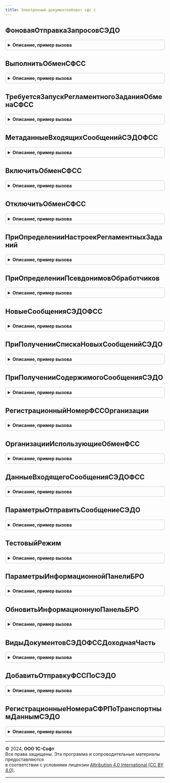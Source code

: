 ```yaml
---
title: Электронный документооборот сфс с
---
```



## ФоноваяОтправкаЗапросовСЭДО
<details style="margin: 1em 0; padding: 0.5em; border: 1px solid #ccc; border-radius: 6px;">

<summary style="font-weight: bold; cursor: pointer;">Описание, пример вызова</summary>

```bsl

// Выполняет фоновую загрузку сообщений, при получении которых ранее возникала ошибка соединения.
Процедура ФоноваяОтправкаЗапросовСЭДО() Экспорт
```

Пример вызова
```bsl
ЭлектронныйДокументооборотСФСС.ФоноваяОтправкаЗапросовСЭДО() 
```
</details>

## ВыполнитьОбменСФСС
<details style="margin: 1em 0; padding: 0.5em; border: 1px solid #ccc; border-radius: 6px;">

<summary style="font-weight: bold; cursor: pointer;">Описание, пример вызова</summary>

```bsl

// Выполняет обмен с сервером СЭДО ФСС из фонового задания.
Процедура ВыполнитьОбменСФСС() Экспорт
```

Пример вызова
```bsl
ЭлектронныйДокументооборотСФСС.ВыполнитьОбменСФСС() 
```
</details>

## ТребуетсяЗапускРегламентногоЗаданияОбменаСФСС
<details style="margin: 1em 0; padding: 0.5em; border: 1px solid #ccc; border-radius: 6px;">

<summary style="font-weight: bold; cursor: pointer;">Описание, пример вызова</summary>

```bsl

// Возвращает признак необходимости запуска регламентного задания обмена
// по заданной организации.
// см.также ЭлектронныйДокументооборотСФССПереопределяемый.ПроверитьНеобходимостьЗапускаРегламентногоЗадания
// Параметры:
//   Организация - СправочникСсылка.Организации - организация, для которой нужно проверить необходимость запуска.
// Возвращаемое значение:
//   Булево - Истина, если для организации требуется запуск рег.задания.
Функция ТребуетсяЗапускРегламентногоЗаданияОбменаСФСС(Организации) Экспорт
```

Пример вызова
```bsl
Результат = ЭлектронныйДокументооборотСФСС.ТребуетсяЗапускРегламентногоЗаданияОбменаСФСС(Организации) 
```
</details>

## МетаданныеВходящихСообщенийСЭДОФСС
<details style="margin: 1em 0; padding: 0.5em; border: 1px solid #ccc; border-radius: 6px;">

<summary style="font-weight: bold; cursor: pointer;">Описание, пример вызова</summary>

```bsl

// Получает метаданные входящих сообщений на сервере СЭДО ФСС и возвращает список входящих.
// Параметры:
//   Организация - организация, для которой нужно получить входящие.
//   ДатаСообщений - дата, на которую нужно получить список входящих.
//   ТипВзаимодействия - при незаполненном берется ДокументооборотСФССКлиентСервер.ТипВзаимодействияСтраховательСЭДО().
//   СвойстваОбменаПоСЭДОЧерезОператора - при незаполненном берется
//     ЭлектронныйДокументооборотСКонтролирующимиОрганамиВызовСервера.СвойстваОбменаПоСЭДОЧерезОператора(Организация)
// Возвращаемое значение:
//   Результат             - Структура:
//     * Выполнено         - Булево - признак успешного выполнения операции.
//     * ОписаниеОшибки    - Строка - содержит описание ошибки в случае, если Выполнено установлено в Ложь.
//     * ДанныеСообщений   - Структура - структура с полями:
//         * Идентификатор          - Строка - идентификатор сообщения.
//         * Тип                    - Число  - тип сообщения согласно спецификации.
//         * Получатель             - Строка - идентификатор получателя.
//         * ТребуетсяПодтверждение - Булево - требуется подтверждение о прочтении сообщения.
//         * Новое                  - Булево - признак того, что это новое сообщение, данные которого ещё не были загружены.
//
Функция МетаданныеВходящихСообщенийСЭДОФСС( Экспорт
```

Пример вызова
```bsl
Результат = ЭлектронныйДокументооборотСФСС.МетаданныеВходящихСообщенийСЭДОФСС();
```
</details>

## ВключитьОбменСФСС
<details style="margin: 1em 0; padding: 0.5em; border: 1px solid #ccc; border-radius: 6px;">

<summary style="font-weight: bold; cursor: pointer;">Описание, пример вызова</summary>

```bsl

// Включает регламентное задание обмена с сервером СЭДО ФСС.
Процедура ВключитьОбменСФСС(ОдинРазВСутки = Ложь, ПараметрыЗадания = Неопределено) Экспорт
```

Пример вызова
```bsl
ЭлектронныйДокументооборотСФСС.ВключитьОбменСФСС(ОдинРазВСутки, ПараметрыЗадания);
```
</details>

## ОтключитьОбменСФСС
<details style="margin: 1em 0; padding: 0.5em; border: 1px solid #ccc; border-radius: 6px;">

<summary style="font-weight: bold; cursor: pointer;">Описание, пример вызова</summary>

```bsl

// Отключает регламентное задание обмена с сервером СЭДО ФСС.
Процедура ОтключитьОбменСФСС() Экспорт
```

Пример вызова
```bsl
ЭлектронныйДокументооборотСФСС.ОтключитьОбменСФСС() 
```
</details>

## ПриОпределенииНастроекРегламентныхЗаданий
<details style="margin: 1em 0; padding: 0.5em; border: 1px solid #ccc; border-radius: 6px;">

<summary style="font-weight: bold; cursor: pointer;">Описание, пример вызова</summary>

```bsl

// Определяет следующие свойств регламентных заданий:
//  - зависимость от функциональных опций.
//  - возможность выполнения в различных режимах работы программы.
//  - прочие параметры.
//
// Параметры:
//  Настройки - ТаблицаЗначений - таблица значений с колонками:
//    * РегламентноеЗадание - ОбъектМетаданных:РегламентноеЗадание - регламентное задание.
//    * ФункциональнаяОпция - ОбъектМетаданных:ФункциональнаяОпция - функциональная опция,
//        от которой зависит регламентное задание.
//    * ЗависимостьПоИ      - Булево - если регламентное задание зависит более, чем
//        от одной функциональной опции и его необходимо включать только тогда,
//        когда все функциональные опции включены, то следует указывать Истина
//        для каждой зависимости.
//        По умолчанию Ложь - если хотя бы одна функциональная опция включена,
//        то регламентное задание тоже включено.
//    * ВключатьПриВключенииФункциональнойОпции - Булево, Неопределено - если Ложь, то при
//        включении функциональной опции регламентное задание не будет включаться. Значение
//        Неопределено соответствует значению Истина.
//        По умолчанию - неопределено.
//    * ДоступноВПодчиненномУзлеРИБ - Булево, Неопределено - Истина или Неопределено, если регламентное
//        задание доступно в РИБ.
//        По умолчанию - неопределено.
//    * ДоступноВАвтономномРабочемМесте - Булево, Неопределено - Истина или Неопределено, если регламентное
//        задание доступно в автономном рабочем месте.
//        По умолчанию - неопределено.
//    * ДоступноВМоделиСервиса      - Булево, Неопределено - Истина или Неопределено, если регламентное
//        задание доступно в модели сервиса.
//        По умолчанию - неопределено.
//    * РаботаетСВнешнимиРесурсами  - Булево - Истина, если регламентное задание модифицирует данные
//        во внешних источниках (получение почты, синхронизация данных и т.п.).
//        По умолчанию - Ложь.
//    * Параметризуется             - Булево - Истина, если регламентное задание параметризованное.
//        По умолчанию - Ложь.
//
// Например:
//	Настройка = Настройки.Добавить();
//	Настройка.РегламентноеЗадание = Метаданные.РегламентныеЗадания.ОбновлениеСтатусовДоставкиSMS;
//	Настройка.ФункциональнаяОпция = Метаданные.ФункциональныеОпции.ИспользоватьПочтовыйКлиент;
//	Настройка.ДоступноВМоделиСервиса = Ложь;
//
Процедура ПриОпределенииНастроекРегламентныхЗаданий(Настройки) Экспорт
```

Пример вызова
```bsl
ЭлектронныйДокументооборотСФСС.ПриОпределенииНастроекРегламентныхЗаданий(Настройки) 
```
</details>

## ПриОпределенииПсевдонимовОбработчиков
<details style="margin: 1em 0; padding: 0.5em; border: 1px solid #ccc; border-radius: 6px;">

<summary style="font-weight: bold; cursor: pointer;">Описание, пример вызова</summary>

```bsl

// Заполняет соответствие имен методов их псевдонимам для вызова из очереди заданий.
// См. ОчередьЗаданийПереопределяемый.ПриОпределенииПсевдонимовОбработчиков.
//
// Параметры:
//  СоответствиеИменПсевдонимам - Соответствие -
//    * Ключ - псевдоним метода, например ОчиститьОбластьДанных.
//    * Значение - имя метода для вызова, например РаботаВМоделиСервиса.ОчиститьОбластьДанных.
//        В качестве значения можно указать Неопределено, в этом случае считается что имя
//        совпадает с псевдонимом.
//
Процедура ПриОпределенииПсевдонимовОбработчиков(СоответствиеИменПсевдонимам) Экспорт
```

Пример вызова
```bsl
ЭлектронныйДокументооборотСФСС.ПриОпределенииПсевдонимовОбработчиков(СоответствиеИменПсевдонимам) 
```
</details>

## НовыеСообщенияСЭДОФСС
<details style="margin: 1em 0; padding: 0.5em; border: 1px solid #ccc; border-radius: 6px;">

<summary style="font-weight: bold; cursor: pointer;">Описание, пример вызова</summary>

```bsl

// Возвращает массив новых сообщений СЭДО ФСС.
// Параметры:
//   Отбор - Структура - параметры отбора сообщений.
//     * Организация - СправочникСсылка.Организации, Массив - организация(и) для отбора по организациям.
//     * Тип - Число, Массив - тип(ы) сообщения(ий) для отбора по типу. Необязательный.
//     * ТребуетсяПодтверждение - Булево - признак отбора сообщений требующих подтверждение. Необязательный.
// Возвращаемое значение:
//   Таблица значений с колонками:
//     * Идентификатор - Строка - идентификатор сообщения.
//     * Организация - СправочникСсылка.Организации - организация сообщения.
//     * Тип - Число - тип сообщения.
Функция НовыеСообщенияСЭДОФСС(Знач Отбор = Неопределено) Экспорт
```

Пример вызова
```bsl
Результат = ЭлектронныйДокументооборотСФСС.НовыеСообщенияСЭДОФСС(Отбор);
```
</details>

## ПриПолученииСпискаНовыхСообщенийСЭДО
<details style="margin: 1em 0; padding: 0.5em; border: 1px solid #ccc; border-radius: 6px;">

<summary style="font-weight: bold; cursor: pointer;">Описание, пример вызова</summary>

```bsl

Функция ПриПолученииСпискаНовыхСообщенийСЭДО(Организация, ДанныеСообщений) Экспорт
```

Пример вызова
```bsl
Результат = ЭлектронныйДокументооборотСФСС.ПриПолученииСпискаНовыхСообщенийСЭДО(Организация, ДанныеСообщений) 
```
</details>

## ПриПолученииСодержимогоСообщенияСЭДО
<details style="margin: 1em 0; padding: 0.5em; border: 1px solid #ccc; border-radius: 6px;">

<summary style="font-weight: bold; cursor: pointer;">Описание, пример вызова</summary>

```bsl

Функция ПриПолученииСодержимогоСообщенияСЭДО(Организация, ДанныеСообщения) Экспорт
```

Пример вызова
```bsl
Результат = ЭлектронныйДокументооборотСФСС.ПриПолученииСодержимогоСообщенияСЭДО(Организация, ДанныеСообщения) 
```
</details>

## РегистрационныйНомерФССОрганизации
<details style="margin: 1em 0; padding: 0.5em; border: 1px solid #ccc; border-radius: 6px;">

<summary style="font-weight: bold; cursor: pointer;">Описание, пример вызова</summary>

```bsl

Функция РегистрационныйНомерФССОрганизации(Организация) Экспорт
```

Пример вызова
```bsl
Результат = ЭлектронныйДокументооборотСФСС.РегистрационныйНомерФССОрганизации(Организация) 
```
</details>

## ОрганизацииИспользующиеОбменФСС
<details style="margin: 1em 0; padding: 0.5em; border: 1px solid #ccc; border-radius: 6px;">

<summary style="font-weight: bold; cursor: pointer;">Описание, пример вызова</summary>

```bsl

// Возвращает массив организация, у которых активирован обмен с ФСС в настройках.
// Возвращаемое значение:
//   Массив - массив ссылок типа СправочникСсылка.Организации.
//
Функция ОрганизацииИспользующиеОбменФСС() Экспорт
```

Пример вызова
```bsl
Результат = ЭлектронныйДокументооборотСФСС.ОрганизацииИспользующиеОбменФСС() 
```
</details>

## ДанныеВходящегоСообщенияСЭДОФСС
<details style="margin: 1em 0; padding: 0.5em; border: 1px solid #ccc; border-radius: 6px;">

<summary style="font-weight: bold; cursor: pointer;">Описание, пример вызова</summary>

```bsl

// Возвращает данные входящего сообщения по идентификатору.
// Параметры:
//   Организация - СправочникСсылка.Организации - организация, для которой нужно получить входящие.
//   Идентификатор - Строка - идентификатор сообщения.
// Возвращаемое значение:
//   ТаблицаЗначений - таблица значений с данными сообщения, колонки:
//     *Идентификатор - Строка - идентификатор сообщения.
//     *Организация - СправочникСсылка.Организации - организация получатель.
//     *Тип - Строка - тип сообщения.
//     *Получетель - Строка - регистрационный номер ФСС получателя.
//     *ТребуетсяПодтверждение - Булево - Истина, если требуется подтверждение о получении.
//     *Содержимое - ХранилищеЗначения - хранилище значений с данными сообщения.
//     *Новое - Булево - Истина, если содержимое сообщения не получено.
//     *Дата - Дата - дата сообщения.
//     *ДатаЗагрузки - Дата - дата получения содержимого сообщения.
//     *ДатаОтправкиПодтверждения - Дата - дата отправки подтверждения о получении.
//     *ДатаПолученияИзвещенияОПолученииПодтверждения - Дата - дата получения извещения о получении подтверждения.
//     *ДатаПолученияОшибкиПодтверждения - Дата - дата получении ошибки подтверждения.
//     *ДатаСоздания - Дата - дата создания записи в регистре.
//     *ОшибкаОбработкиСообщения - Дата - дата обработки сообщения.
//     *ОшибкаПодтверждения - Строка - текст ошибки подтверждения о получении.
//     *ПодтверждениеОтправлено - Булево - Истина, если подтверждения о получении отправлено.
//     *СрокДействия - Дата - срок действия сообщения.
//
Функция ДанныеВходящегоСообщенияСЭДОФСС(Организация, Идентификатор) Экспорт
```

Пример вызова
```bsl
Результат = ЭлектронныйДокументооборотСФСС.ДанныеВходящегоСообщенияСЭДОФСС(Организация, Идентификатор) 
```
</details>

## ПараметрыОтправитьСообщениеСЭДО
<details style="margin: 1em 0; padding: 0.5em; border: 1px solid #ccc; border-radius: 6px;">

<summary style="font-weight: bold; cursor: pointer;">Описание, пример вызова</summary>

```bsl

// Возвращает данные входящего сообщения по идентификатору.
// Параметры:
//   ТипСообщения                 - Число     - тип сообщения СЭДО из спецификации типов документов,
//   СодержимоеИлиАдресСообщения  - Строка    - текст выгрузки сообщения СЭДО по спецификации типов документов или
//                                - Строка    - адрес во временном хранилище, по которому содержится строка или двоичные
//                                              данные в кодировке utf-8 текста выгрузки сообщения СЭДО по спецификации
//                                              типов документов
//   Организация                  - СправочникСсылка.Организации - организация отправитель,
//   ОписаниеОшибки               - Строка    - шаблон текста сообщения, возвращаемого в ключе "ОписаниеОшибки"
//                                              результата оповещения обратного вызова при неудаче отправки,
//                                              с подстановкой текста ошибки вместо %1, например:
//                                              НСтр("ru = 'Не удалось подписать организацию на оповещения об изменении состояний ЭЛН сотрудников.'") + Символы.ПС + "%1",
//   РегистрационныйНомерФСС      - Строка    - регистрационный номер ФСС (дополнительный код ФСС в случае филиала),
//                                              при пустом значении подставляется здесь из организации.
//   ТипВзаимодействия            - Число     - для МЧД задать 3.
//   СвойстваДляОбмена            - Структура - при значении Неопределено заполняется автоматически, при типе
//                                              взаимодействия 3 (МЧД) можно передать структуру с реквизитами
//                                              "ОГРН", "ИНН", "КПП", "СНИЛС"
// Возвращаемое значение:
//   Структура - переданные параметры отправки сообщения (незаполненные могут вычисляться) для передачи в процедуру
//               "ЭлектронныйДокументооборотСФССКлиент.ОтправитьСообщениеСЭДО", параметр "ПараметрыСообщения".
//
Функция ПараметрыОтправитьСообщениеСЭДО( Экспорт
```

Пример вызова
```bsl
Результат = ЭлектронныйДокументооборотСФСС.ПараметрыОтправитьСообщениеСЭДО();
```
</details>

## ТестовыйРежим
<details style="margin: 1em 0; padding: 0.5em; border: 1px solid #ccc; border-radius: 6px;">

<summary style="font-weight: bold; cursor: pointer;">Описание, пример вызова</summary>

```bsl

// Возвращает флаг использования тестового сервера при обмене данными ЭЛН и по СЭДО.
// Параметры:
//   Организация - СправочникСсылка.Организации
// Возвращаемое значение:
//   Булево - флаг использования тестового сервера при обмене данными ЭЛН и по СЭДО
//
Функция ТестовыйРежим(Организация) Экспорт
```

Пример вызова
```bsl
Результат = ЭлектронныйДокументооборотСФСС.ТестовыйРежим(Организация) 
```
</details>

## ПараметрыИнформационнойПанелиБРО
<details style="margin: 1em 0; padding: 0.5em; border: 1px solid #ccc; border-radius: 6px;">

<summary style="font-weight: bold; cursor: pointer;">Описание, пример вызова</summary>

```bsl

// Возвращает структуру параметров, необходимых для создания информационной панели в объектах ЗУП
//
// Возвращаемое значение:
//  Структура - Параметры, необходимые для создания информационной панели в объектах ЗУП
//
Функция ПараметрыИнформационнойПанелиБРО() Экспорт
```

Пример вызова
```bsl
Результат = ЭлектронныйДокументооборотСФСС.ПараметрыИнформационнойПанелиБРО() 
```
</details>

## ОбновитьИнформационнуюПанельБРО
<details style="margin: 1em 0; padding: 0.5em; border: 1px solid #ccc; border-radius: 6px;">

<summary style="font-weight: bold; cursor: pointer;">Описание, пример вызова</summary>

```bsl

// Перерисовывает и при необходимости создает элементы информационной панели БРО в объектах ЗУП
//
// Параметры:
//  ПараметрыОтображения - Структура - Параметры, необходимые для создания информационной панели в объектах ЗУП
//                         Шаблон для описания параметров возвращает метод ПараметрыИнформационнойПанелиБРО()
//
Процедура ОбновитьИнформационнуюПанельБРО(ПараметрыОтображения) Экспорт
```

Пример вызова
```bsl
ЭлектронныйДокументооборотСФСС.ОбновитьИнформационнуюПанельБРО(ПараметрыОтображения) 
```
</details>

## ВидыДокументовСЭДОФССДоходнаяЧасть
<details style="margin: 1em 0; padding: 0.5em; border: 1px solid #ccc; border-radius: 6px;">

<summary style="font-weight: bold; cursor: pointer;">Описание, пример вызова</summary>

```bsl

Функция ВидыДокументовСЭДОФССДоходнаяЧасть() Экспорт
```

Пример вызова
```bsl
Результат = ЭлектронныйДокументооборотСФСС.ВидыДокументовСЭДОФССДоходнаяЧасть() 
```
</details>

## ДобавитьОтправкуФССПоСЭДО
<details style="margin: 1em 0; padding: 0.5em; border: 1px solid #ccc; border-radius: 6px;">

<summary style="font-weight: bold; cursor: pointer;">Описание, пример вызова</summary>

```bsl

// Добавляет запись в справочник "Отправки в СФР (бывш. ФСС)", которая может использоваться при показе подтверждения
// доставки оператором в СФР из стандартного диалога "Этапы отправки".
// Параметры:
//   ОтчетСсылка - ссылка на отчет, должна присутствовать в определяемом типе ПредметОтправкиОтчетаФСС,
//   ИдентификаторЗапроса - Строка,
//   Организация - СправочникСсылка.Организации,
//   ДатаОтправки - Дата - при незаданном значении используется текущая дата,
//   ОбменЧерезОператора - Булево - результат вызова
//     НЕ ЭлектронныйДокументооборотСКонтролирующимиОрганамиВызовСервера.СвойстваОбменаПоСЭДОЧерезОператора(
//     Организация).ОбменПоСЭДОНапрямую.
// Возвращаемое значение:
//   СправочникСсылка.ОтправкиФСС.
//
Функция ДобавитьОтправкуФССПоСЭДО( Экспорт
```

Пример вызова
```bsl
Результат = ЭлектронныйДокументооборотСФСС.ДобавитьОтправкуФССПоСЭДО();
```
</details>

## РегистрационныеНомераСФРПоТранспортнымДаннымСЭДО
<details style="margin: 1em 0; padding: 0.5em; border: 1px solid #ccc; border-radius: 6px;">

<summary style="font-weight: bold; cursor: pointer;">Описание, пример вызова</summary>

```bsl

// Возвращает таблицу с данными рег.номеров СФР.
// Параметры:
//   Страхователи - Массив из СправочникСсылка.Организации - список организаций страхователей.
// Возвращаемое значение:
//   ТаблицаЗначений - таблица с колонками:
//     Страхователь - СправочникСсылка.Организации
//     РегистрационныйНомерФСС - Строка
//     РегистрационныйНомерСФР - Строка
//     ДатаСообщения - Дата
//     ИдентификаторСообщения - Строка
//     ТипСообщения - Число
//     ОписаниеТипа - Строка
Функция РегистрационныеНомераСФРПоТранспортнымДаннымСЭДО(Страхователи) Экспорт
```

Пример вызова
```bsl
Результат = ЭлектронныйДокументооборотСФСС.РегистрационныеНомераСФРПоТранспортнымДаннымСЭДО(Страхователи) 
```
</details>

---

© 2024, **ООО 1С-Софт**  
Все права защищены. Эта программа и сопроводительные материалы предоставляются  
в соответствии с условиями лицензии [Attribution 4.0 International (CC BY 4.0)](https://creativecommons.org/licenses/by/4.0/legalcode).

---
